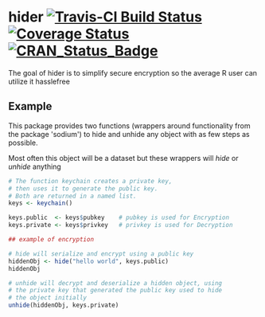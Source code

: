# hider [![Travis-CI Build Status](https://travis-ci.org/bfatemi/hider.svg?branch=master)](https://travis-ci.org/bfatemi/hider) [![Coverage Status](https://img.shields.io/coveralls/bfatemi/hider.svg)](https://coveralls.io/r/bfatemi/hider?branch=master) [![CRAN_Status_Badge](http://www.r-pkg.org/badges/version/hider)](https://cran.r-project.org/package=hider)

The goal of hider is to simplify secure encryption so the average R user can utilize it hasslefree

## Example

This package provides two functions (wrappers around functionality from the package 'sodium') to hide and unhide any object with as few steps as possible.

Most often this object will be a dataset but these wrappers will *hide* or *unhide* anything

```R
# The function keychain creates a private key,
# then uses it to generate the public key.
# Both are returned in a named list.
keys <- keychain()

keys.public  <- keys$pubkey    # pubkey is used for Encryption
keys.private <- keys$privkey   # privkey is used for Decryption

## example of encryption

# hide will serialize and encrypt using a public key
hiddenObj <- hide("hello world", keys.public)
hiddenObj

# unhide will decrypt and deserialize a hidden object, using 
# the private key that generated the public key used to hide 
# the object initially
unhide(hiddenObj, keys.private)

```
